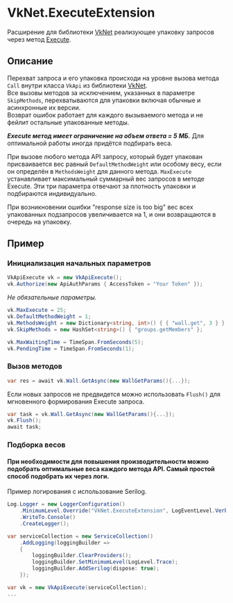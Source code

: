# VkNet.ExecuteExtension
Расширение для библиотеки [VkNet](https://github.com/vknet/vk) реализующее упаковку запросов через метод [Execute](https://vk.com/dev/execute).
## Описание
Перехват запроса и его упаковка происходи на уровне вызова метода `Call` внутри класса `VkApi` из библиотеки [VkNet](https://github.com/vknet/vk).  
Все вызовы методов за исключением, указанных в параметре `SkipMethods`, перехватываются для упаковки включая обычные и асинхронные их версии.  
Возврат ошибок работает для каждого вызываемого метода и не фейлит остальные упакованные методы.  

***Execute метод имеет ограничение на объем ответа = 5 МБ.*** Для оптимальной работы иногда придётся подбирать веса. 

При вызове любого метода API запросу, который будет упакован присваивается вес равный `DefaultMethodWeight` или особому весу, если он определён в `MethodsWeight` для данного метода. `MaxExecute` устанавливает максимальный суммарный вес запросов в методе Execute. Эти три параметра отвечают за плотность упаковки и подбираются индивидуально.

При возникновении ошибки "response size is too big" вес всех упакованных подзапросов увеличивается на 1, и они возвращаются в очередь на упаковку.
## Пример
### Инициализация начальных параметров
```csharp
VkApiExecute vk = new VkApiExecute();
vk.Authorize(new ApiAuthParams { AccessToken = "Your Token" });
```
*Не обязательные параметры.*
```csharp 
vk.MaxExecute = 25;                                                     //Максимальный суммарный вес методов при вызове Execute. <=25
vk.DefaultMethodWeight = 1;                                             //Стандартный начальный вес методов
vk.MethodsWeight = new Dictionary<string, int>() { { "wall.get", 3 } }; //Особые начальные веса для методов
vk.SkipMethods = new HashSet<string>() { "groups.getMembers" };         //Методы, которые не нужно упаковывать

vk.MaxWaitingTime = TimeSpan.FromSeconds(5);                            //Максимальное время ожидания для запроса
vk.PendingTime = TimeSpan.FromSeconds(1);                               //Время ожидания новых запросов

```
### Вызов методов
```csharp
var res = await vk.Wall.GetAsync(new WallGetParams(){...});
```
Если новых запросов не предвидется можно использовать `Flush()` для мгновенного формирования Execute запроса. 
```csharp
var task = vk.Wall.GetAsync(new WallGetParams(){...});
vk.Flush();
await task;
```
### Подборка весов
#### При необходимости для повышения производительности можно подобрать оптимальные веса каждого метода API. Самый простой способ подобрать их через логи.
Пример логирования с использование Serilog.
```csharp
Log.Logger = new LoggerConfiguration()
    .MinimumLevel.Override("VkNet.ExecuteExtension", LogEventLevel.Verbose)
    .WriteTo.Console()
    .CreateLogger();

var serviceCollection = new ServiceCollection()
    .AddLogging(loggingBuilder =>
    {
        loggingBuilder.ClearProviders();
        loggingBuilder.SetMinimumLevel(LogLevel.Trace);
        loggingBuilder.AddSerilog(dispose: true);
    });

var vk = new VkApiExecute(serviceCollection);
...
```





